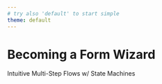 ```yaml
---
# try also 'default' to start simple
theme: default
---
```


# Becoming a Form Wizard

Intuitive Multi-Step Flows w/ State Machines
